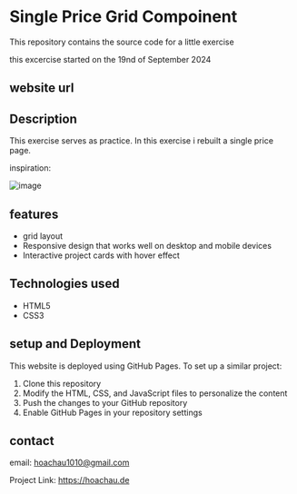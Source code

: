 # Single Price Grid Compoinent

This repository contains the source code for a little exercise

this excercise started on the 19nd of September 2024

## website url



## Description

This exercise serves as practice. In this exercise i rebuilt a single price page.

inspiration:

![image](https://github.com/user-attachments/assets/a3faae58-120c-4f47-8f6f-ab49becd6a3c)



## features

- grid layout
- Responsive design that works well on desktop and mobile devices
- Interactive project cards with hover effect

## Technologies used

- HTML5
- CSS3

## setup and Deployment

This website is deployed using GitHub Pages. To set up a similar project:

1. Clone this repository
2. Modify the HTML, CSS, and JavaScript files to personalize the content
3. Push the changes to your GitHub repository
4. Enable GitHub Pages in your repository settings

## contact

email: hoachau1010@gmail.com

Project Link: https://hoachau.de
